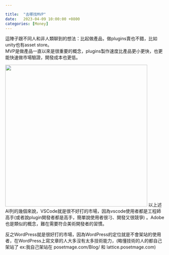 ```yaml
---

title:  "去哪找MVP"
date:   2023-04-09 10:00:00 +0800
categories: [Money]
---
```


這陣子跟不同人和非人類聊到的想法：比起做產品，做plugins賣也不錯，比如unity也有asset store。  
MVP是做產品一直以來是很重要的概念，plugins製作速度比產品更小更快，也更能快速做市場驗證，開發成本也更低。

<img src="./2023-04-09.png" width="450">  
以上述AI列的幾個來說，VSCode就是很不好打的市場，因為vscode使用者都是工程師高手(或者說plugin開發者都是高手，簡單說使用者很刁、開發又很競爭) 。Adobe也是類似的概念，難在需要符合美術開發者的習慣。  

反之WordPress就是很好打的市場，因為WordPress的定位就是不會架站的使用者，在WordPress上寫文章的人大多沒有太多技術能力，(略懂技術的人的都自己架站了 ex:我自己架站在 posetmage.com/Blog/ 和 lattice.posetmage.com) 

